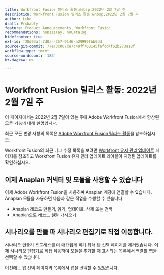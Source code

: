 ```yaml
---
title: Workfront Fusion 릴리스 활동:&nbsp;2022년 2월 7일 주
description: Workfront Fusion 릴리스 활동:&nbsp;2022년 2월 7일 주
author: Luke
draft: Probably
feature: Product Announcements, Workfront Fusion
recommendations: noDisplay, noCatalog
hidefromtoc: true
exl-id: f20d93af-7d0a-4257-9146-a29999fbb0dd
source-git-commit: 77ec3c007ce7c49ff760145fafcd7f62b273a18f
workflow-type: tm+mt
source-wordcount: '183'
ht-degree: 0%

---
```


# Workfront Fusion 릴리스 활동: 2022년 2월 7일 주

이 페이지에서는 2022년 2월 7일이 있는 주에 Adobe Workfront Fusion에서 향상된 모든 기능에 대해 설명합니다.

최근 모든 변경 사항의 목록은 [Adobe Workfront Fusion 릴리스 활동](/help/workfront-fusion/fusion-product-releases/fusion-release-activity.md)을 참조하십시오.

Workfront Fusion의 최근 버그 수정 목록을 보려면 [Workfront 유지 관리 업데이트](https://experienceleague.adobe.com/docs/workfront-known-issues/releases/current-updates.html?lang=ko) 페이지를 참조하고 Workfront Fusion 유지 관리 업데이트 레이블이 지정된 업데이트를 확인하십시오.

## 이제 Anaplan 커넥터 및 모듈을 사용할 수 있습니다

이제 Adobe Workfront Fusion을 사용하여 Anaplan 계정에 연결할 수 있습니다. Anaplan 모듈을 사용하면 다음과 같은 작업을 수행할 수 있습니다

* Anaplan 레코드 만들기, 읽기, 업데이트, 삭제 또는 검색
* Anaplan으로 레코드 일괄 가져오기

## 시나리오를 만들 때 시나리오 편집기로 직접 이동합니다.

시나리오 만들기 프로세스를 더 매끄럽게 하기 위해 앱 선택 페이지를 제거했습니다. 이제 시나리오 편집기로 직접 이동하여 모듈을 추가할 때 표시되는 목록에서 연결할 앱을 선택할 수 있습니다.

이전에는 앱 선택 페이지와 목록에서 앱을 선택할 수 있었습니다.
